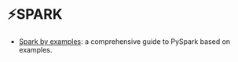 # ⚡SPARK

- [Spark by examples](https://sparkbyexamples.com/pyspark/): a comprehensive guide to PySpark based on examples.
